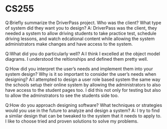 # CS255
Q:Briefly summarize the DriverPass project. Who was the client? What type of system did they want you to design?
A: DriverPass was the client, they needed a system to allow driving students to take practice test, schedule driving lessons, and watch edcational content while allowing the system administrators make changes and have access to the system. 

Q:What did you do particularly well?
A:I think I excelled at the object model diagrams. I understood the reltionships and defined them pretty well.

Q:How did you interpret the user’s needs and implement them into your system design? Why is it so important to consider the user’s needs when designing?
A:I attempted to design a user role based system the same way the schools setup their online system by allowing the administrators to also have access to the student pages too. I did this not only for testing but also to allow the adminstrators to see the students side too.

Q:How do you approach designing software? What techniques or strategies would you use in the future to analyze and design a system?
A: I try to find a similar design that can be tweaked to the system that it needs to apply to. I like to choose tried and proven solutions to solve my problems. 
